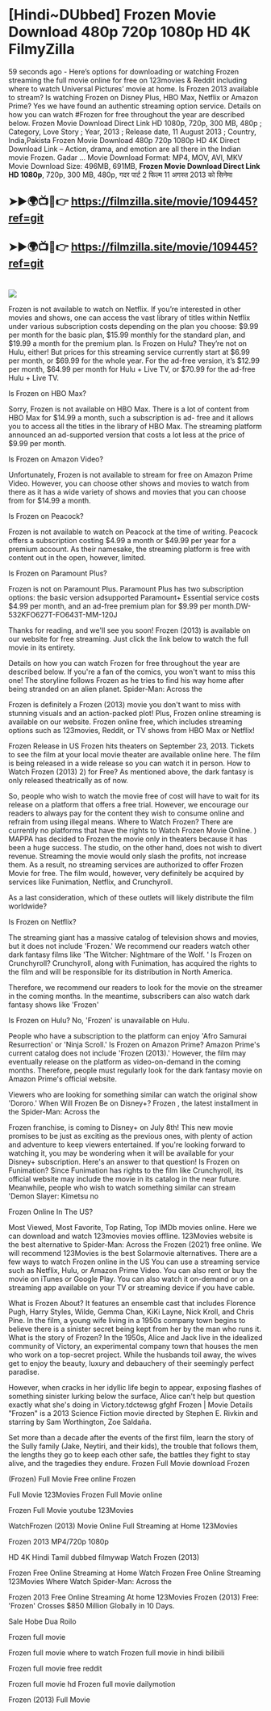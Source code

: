 # [Hindi~DUbbed] Frozen Movie Download 480p 720p 1080p HD 4K FilmyZilla


59 seconds ago - Here’s options for downloading or watching Frozen streaming the full movie online for free on 123movies & Reddit including where to watch Universal Pictures’ movie at home. Is Frozen 2013 available to stream? Is watching Frozen on Disney Plus, HBO Max, Netflix or Amazon Prime? Yes we have found an authentic streaming option service. Details on how you can watch #Frozen for free throughout the year are described below. Frozen Movie Download Direct Link HD 1080p, 720p, 300 MB, 480p ; Category, Love Story ; Year, 2013 ; Release date, 11 August 2013 ; Country, India,Pakista Frozen Movie Download 480p 720p 1080p HD 4K Direct Download Link – Action, drama, and emotion are all there in the Indian movie Frozen. Gadar ...
Movie Download Format: MP4, MOV, AVI, MKV
Movie Download Size: 496MB, 691MB, **Frozen Movie Download Direct Link HD 1080p**, 720p, 300 MB, 480p, गदर पार्ट 2 फिल्म 11 अगस्त 2013 को सिनेमा

## ➤►🌍📺📱👉   https://filmzilla.site/movie/109445?ref=git

## ➤►🌍📺📱👉   https://filmzilla.site/movie/109445?ref=git

#

<img src="https://image.tmdb.org/t/p/w780//rj58WQ9ImI0mYDptXdM7euX1Wjt.jpg" />

Frozen is not available to watch on Netflix. If you’re interested in other movies and shows, one can access the vast library of titles within Netflix under various subscription costs depending on the plan you choose: $9.99 per month for the basic plan, $15.99 monthly for the standard plan, and $19.99 a month for the premium plan. Is Frozen on Hulu? They’re not on Hulu, either! But prices for this streaming service currently start at $6.99 per month, or $69.99 for the whole year. For the ad-free version, it’s $12.99 per month, $64.99 per month for Hulu + Live TV, or $70.99 for the ad-free Hulu + Live TV.

Is Frozen on HBO Max?

Sorry, Frozen is not available on HBO Max. There is a lot of content from HBO Max for $14.99 a month, such a subscription is ad- free and it allows you to access all the titles in the library of HBO Max. The streaming platform announced an ad-supported version that costs a lot less at the price of $9.99 per month.

Is Frozen on Amazon Video?

Unfortunately, Frozen is not available to stream for free on Amazon Prime Video. However, you can choose other shows and movies to watch from there as it has a wide variety of shows and movies that you can choose from for $14.99 a month.

Is Frozen on Peacock?

Frozen is not available to watch on Peacock at the time of writing. Peacock offers a subscription costing $4.99 a month or $49.99 per year for a premium account. As their namesake, the streaming platform is free with content out in the open, however, limited.

Is Frozen on Paramount Plus?

Frozen is not on Paramount Plus. Paramount Plus has two subscription options: the basic version adsupported Paramount+ Essential service costs $4.99 per month, and an ad-free premium plan for $9.99 per month.DW-532KFO627T-FO643T-MM-120J

Thanks for reading, and we'll see you soon! Frozen (2013) is available on our website for free streaming. Just click the link below to watch the full movie in its entirety.

Details on how you can watch Frozen for free throughout the year are described below. If you're a fan of the comics, you won't want to miss this one! The storyline follows Frozen as he tries to find his way home after being stranded on an alien planet. Spider-Man: Across the

Frozen is definitely a Frozen (2013) movie you don't want to miss with stunning visuals and an action-packed plot! Plus, Frozen online streaming is available on our website. Frozen online free, which includes streaming options such as 123movies, Reddit, or TV shows from HBO Max or Netflix!

Frozen Release in US Frozen hits theaters on September 23, 2013. Tickets to see the film at your local movie theater are available online here. The film is being released in a wide release so you can watch it in person. How to Watch Frozen (2013) 2) for Free? As mentioned above, the dark fantasy is only released theatrically as of now.

So, people who wish to watch the movie free of cost will have to wait for its release on a platform that offers a free trial. However, we encourage our readers to always pay for the content they wish to consume online and refrain from using illegal means. Where to Watch Frozen? There are currently no platforms that have the rights to Watch Frozen Movie Online. ) MAPPA has decided to Frozen the movie only in theaters because it has been a huge success. The studio, on the other hand, does not wish to divert revenue. Streaming the movie would only slash the profits, not increase them. As a result, no streaming services are authorized to offer Frozen Movie for free. The film would, however, very definitely be acquired by services like Funimation, Netflix, and Crunchyroll.

As a last consideration, which of these outlets will likely distribute the film worldwide?

Is Frozen on Netflix?

The streaming giant has a massive catalog of television shows and movies, but it does not include 'Frozen.' We recommend our readers watch other dark fantasy films like 'The Witcher: Nightmare of the Wolf. ' Is Frozen on Crunchyroll? Crunchyroll, along with Funimation, has acquired the rights to the film and will be responsible for its distribution in North America.

Therefore, we recommend our readers to look for the movie on the streamer in the coming months. In the meantime, subscribers can also watch dark fantasy shows like 'Frozen'

Is Frozen on Hulu? No, 'Frozen' is unavailable on Hulu.

People who have a subscription to the platform can enjoy 'Afro Samurai Resurrection' or 'Ninja Scroll.' Is Frozen on Amazon Prime? Amazon Prime's current catalog does not include 'Frozen (2013).' However, the film may eventually release on the platform as video-on-demand in the coming months. Therefore, people must regularly look for the dark fantasy movie on Amazon Prime's official website.

Viewers who are looking for something similar can watch the original show 'Dororo.' When Will Frozen Be on Disney+? Frozen , the latest installment in the Spider-Man: Across the

Frozen franchise, is coming to Disney+ on July 8th! This new movie promises to be just as exciting as the previous ones, with plenty of action and adventure to keep viewers entertained. If you're looking forward to watching it, you may be wondering when it will be available for your Disney+ subscription. Here's an answer to that question! Is Frozen on Funimation? Since Funimation has rights to the film like Crunchyroll, its official website may include the movie in its catalog in the near future. Meanwhile, people who wish to watch something similar can stream 'Demon Slayer: Kimetsu no

Frozen Online In The US?

Most Viewed, Most Favorite, Top Rating, Top IMDb movies online. Here we can download and watch 123movies movies offline. 123Movies website is the best alternative to Spider-Man: Across the Frozen (2021) free online. We will recommend 123Movies is the best Solarmovie alternatives. There are a few ways to watch Frozen online in the US You can use a streaming service such as Netflix, Hulu, or Amazon Prime Video. You can also rent or buy the movie on iTunes or Google Play. You can also watch it on-demand or on a streaming app available on your TV or streaming device if you have cable.

What is Frozen About? It features an ensemble cast that includes Florence Pugh, Harry Styles, Wilde, Gemma Chan, KiKi Layne, Nick Kroll, and Chris Pine. In the film, a young wife living in a 1950s company town begins to believe there is a sinister secret being kept from her by the man who runs it. What is the story of Frozen? In the 1950s, Alice and Jack live in the idealized community of Victory, an experimental company town that houses the men who work on a top-secret project. While the husbands toil away, the wives get to enjoy the beauty, luxury and debauchery of their seemingly perfect paradise.

However, when cracks in her idyllic life begin to appear, exposing flashes of something sinister lurking below the surface, Alice can't help but question exactly what she's doing in Victory.tdctewsg gfghf Frozen | Movie Details "Frozen" is a 2013 Science Fiction movie directed by Stephen E. Rivkin and starring by Sam Worthington, Zoe Saldaña.

Set more than a decade after the events of the first film, learn the story of the Sully family (Jake, Neytiri, and their kids), the trouble that follows them, the lengths they go to keep each other safe, the battles they fight to stay alive, and the tragedies they endure. Frozen Full Movie download Frozen

(Frozen) Full Movie Free online Frozen

Full Movie 123Movies Frozen Full Movie online

Frozen Full Movie youtube 123Movies

WatchFrozen (2013) Movie Online Full Streaming at Home 123Movies

Frozen 2013 MP4/720p 1080p

HD 4K Hindi Tamil dubbed filmywap Watch Frozen (2013)

Frozen Free Online Streaming at Home Watch Frozen Free Online Streaming 123Movies Where Watch Spider-Man: Across the

Frozen 2013 Free Online Streaming At home 123Movies Frozen (2013) Free: 'Frozen' Crosses $850 Million Globally in 10 Days.

Sale Hobe Dua Roilo

Frozen full movie

Frozen full movie where to watch Frozen full movie in hindi bilibili

Frozen full movie free reddit

Frozen full movie hd Frozen full movie dailymotion

Frozen (2013) Full Movie